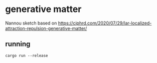 # generative matter

Nannou sketch based on https://ciphrd.com/2020/07/29/lar-localized-attraction-repulsion-generative-matter/

## running

```shell
cargo run --release
```
